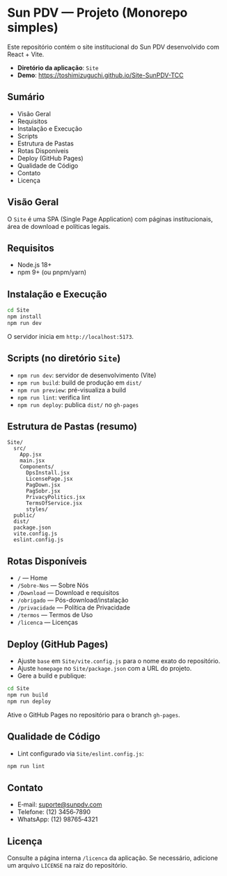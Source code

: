 # Sun PDV — Projeto (Monorepo simples)

Este repositório contém o site institucional do Sun PDV desenvolvido com React + Vite.

- **Diretório da aplicação**: `Site`
- **Demo**: https://toshimizuguchi.github.io/Site-SunPDV-TCC

## Sumário
- Visão Geral
- Requisitos
- Instalação e Execução
- Scripts
- Estrutura de Pastas
- Rotas Disponíveis
- Deploy (GitHub Pages)
- Qualidade de Código
- Contato
- Licença

## Visão Geral
O `Site` é uma SPA (Single Page Application) com páginas institucionais, área de download e políticas legais.

## Requisitos
- Node.js 18+
- npm 9+ (ou pnpm/yarn)

## Instalação e Execução
```bash
cd Site
npm install
npm run dev
```
O servidor inicia em `http://localhost:5173`.

## Scripts (no diretório `Site`)
- `npm run dev`: servidor de desenvolvimento (Vite)
- `npm run build`: build de produção em `dist/`
- `npm run preview`: pré-visualiza a build
- `npm run lint`: verifica lint
- `npm run deploy`: publica `dist/` no `gh-pages`

## Estrutura de Pastas (resumo)
```
Site/
  src/
    App.jsx
    main.jsx
    Components/
      DpsInstall.jsx
      LicensePage.jsx
      PagDown.jsx
      PagSobr.jsx
      PrivacyPolitics.jsx
      TermsOfService.jsx
      styles/
  public/
  dist/
  package.json
  vite.config.js
  eslint.config.js
```

## Rotas Disponíveis
- `/` — Home
- `/Sobre-Nos` — Sobre Nós
- `/Download` — Download e requisitos
- `/obrigado` — Pós-download/instalação
- `/privacidade` — Política de Privacidade
- `/termos` — Termos de Uso
- `/licenca` — Licenças

## Deploy (GitHub Pages)
- Ajuste `base` em `Site/vite.config.js` para o nome exato do repositório.
- Ajuste `homepage` no `Site/package.json` com a URL do projeto.
- Gere a build e publique:
```bash
cd Site
npm run build
npm run deploy
```
Ative o GitHub Pages no repositório para o branch `gh-pages`.

## Qualidade de Código
- Lint configurado via `Site/eslint.config.js`:
```bash
npm run lint
```

## Contato
- E‑mail: suporte@sunpdv.com
- Telefone: (12) 3456‑7890
- WhatsApp: (12) 98765‑4321

## Licença
Consulte a página interna `/licenca` da aplicação. Se necessário, adicione um arquivo `LICENSE` na raiz do repositório.